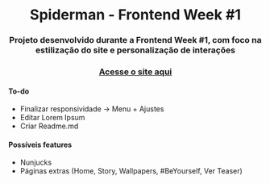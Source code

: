 <div align="center">
  <h1>Spiderman - Frontend Week #1</h1>
  <h3>Projeto desenvolvido durante a Frontend Week #1, com foco na estilização do site e personalização de interações</h3>
  <h3><a href="https://ramonis567.github.io/spiderman/" target="_blank">Acesse o site aqui</a></h3>
</div>


#### To-do
- Finalizar responsividade -> Menu + Ajustes
- Editar Lorem Ipsum
- Criar Readme.md

#### Possíveis features 
- Nunjucks
- Páginas extras (Home, Story, Wallpapers, #BeYourself, Ver Teaser) 
